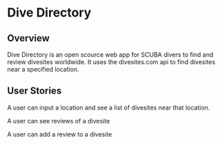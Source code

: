 # Dive Directory

## Overview

Dive Directory is an open scource web app for SCUBA divers to find and review divesites worldwide.  It uses the divesites.com api to find divesites near a specified location.   

## User Stories
 A user can input a location and see a list of divesites near that location. 

 A user can see reviews of a divesite

 A user can add a review to a divesite

